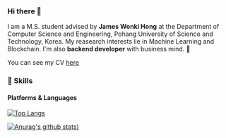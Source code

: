 ### Hi there 👋


<p>
  I am a M.S. student advised by <b>James Wonki Hong</b> at the Department of Computer Science and Engineering, Pohang University of Science and Technology, Korea.
  My reasearch interests lie in Machine Learning and Blockchain. I'm also <b>backend developer</b> with business mind. 🚀
</p>

You can see my CV [here](https://jshan94.github.io/)



### 💪 Skills
#### Platforms & Languages

[![Top Langs](https://github-readme-stats.vercel.app/api/top-langs/?username=jjliewie&layout=compact)](https://github.com/JSHan94/JSHan94)

[![Anurag's github stats](https://github-readme-stats.vercel.app/api?username=JSHan94&show_icons=true&theme=radical))](https://github.com/anuraghazra/github-readme-stats)
